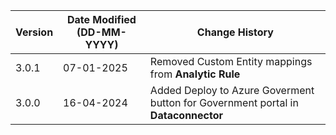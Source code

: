 | **Version** | **Date Modified (DD-MM-YYYY)** | **Change History**                                            |
|-------------|--------------------------------|---------------------------------------------------------------|
| 3.0.1       | 07-01-2025                     | Removed Custom Entity mappings from **Analytic Rule**     	   |
| 3.0.0       | 16-04-2024                     | Added Deploy to Azure Goverment button for Government portal in **Dataconnector** |

